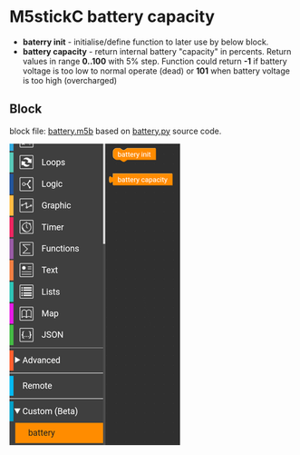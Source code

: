 # M5stickC battery capacity 

- **baterry init** - initialise/define function to later use by below block.
- **battery capacity** - return internal battery "capacity" in percents. Return values in range **0..100** with 5% step. Function could return **-1** if battery voltage is too low to normal operate (dead) or **101** when battery voltage is too high (overcharged)

## Block

block file: [battery.m5b](battery.m5b) based on [battery.py](battery.py) source code.

![block.png](block.png)
